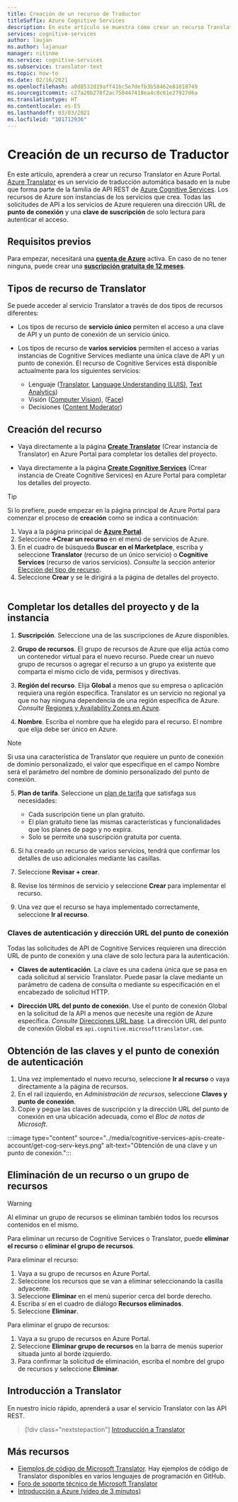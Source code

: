 ```yaml
---
title: Creación de un recurso de Traductor
titleSuffix: Azure Cognitive Services
description: En este artículo se muestra cómo crear un recurso Translator de Azure Cognitive Services y obtener una clave de suscripción y una dirección URL de punto de conexión.
services: cognitive-services
author: laujan
ms.author: lajanuar
manager: nitinme
ms.service: cognitive-services
ms.subservice: translator-text
ms.topic: how-to
ms.date: 02/16/2021
ms.openlocfilehash: a0d8532d19aff41bc5e7defb3b58462e81018749
ms.sourcegitcommit: c27a20b278f2ac758447418ea4c8c61e27927d6a
ms.translationtype: HT
ms.contentlocale: es-ES
ms.lasthandoff: 03/03/2021
ms.locfileid: "101712936"
---
```

# <a name="create-a-translator-resource"></a>Creación de un recurso de Traductor

En este artículo, aprenderá a crear un recurso Translator en Azure Portal. [Azure Translator](translator-info-overview.md) es un servicio de traducción automática basado en la nube que forma parte de la familia de API REST de [Azure Cognitive Services](../what-are-cognitive-services.md). Los recursos de Azure son instancias de los servicios que crea. Todas las solicitudes de API a los servicios de Azure requieren una dirección URL de **punto de conexión** y una **clave de suscripción** de solo lectura para autenticar el acceso.

## <a name="prerequisites"></a>Requisitos previos

Para empezar, necesitará una [**cuenta de Azure**](https://azure.microsoft.com/free/cognitive-services/) activa.  En caso de no tener ninguna, puede crear una [**suscripción gratuita de 12 meses**](https://azure.microsoft.com/free/).

## <a name="translator-resource-types"></a>Tipos de recurso de Translator

Se puede acceder al servicio Translator a través de dos tipos de recursos diferentes:

* Los tipos de recurso de **servicio único** permiten el acceso a una clave de API y un punto de conexión de un servicio único.  

* Los tipos de recurso de **varios servicios** permiten el acceso a varias instancias de Cognitive Services mediante una única clave de API y un punto de conexión. El recurso de Cognitive Services está disponible actualmente para los siguientes servicios:
  * Lenguaje ([Translator](../translator/translator-info-overview.md), [Language Understanding (LUIS)](../luis/what-is-luis.md), [Text Analytics](../text-analytics/overview.md))  
  * Visión ([Computer Vision](../computer-vision/overview.md)), ([Face](../face/overview.md))  
  * Decisiones ([Content Moderator](../content-moderator/overview.md))  

## <a name="create-your-resource"></a>Creación del recurso

* Vaya directamente a la página [**Create Translator**](https://ms.portal.azure.com/#create/Microsoft.CognitiveServicesTextTranslation) (Crear instancia de Translator) en Azure Portal para completar los detalles del proyecto.

* Vaya directamente a la página [**Create Cognitive Services**](https://ms.portal.azure.com/#create/Microsoft.CognitiveServicesAllInOne) (Crear instancia de Create Cognitive Services) en Azure Portal para completar los detalles del proyecto.

>[!TIP]
>Si lo prefiere, puede empezar en la página principal de Azure Portal para comenzar el proceso de **creación** como se indica a continuación:
>
> 1. Vaya a la página principal de [**Azure Portal**](https://ms.portal.azure.com/#home).
> 1. Seleccione ➕**Crear un recurso** en el menú de servicios de Azure.
>1. En el cuadro de búsqueda **Buscar en el Marketplace**, escriba y seleccione **Translator** (recurso de un único servicio) o **Cognitive Services** (recurso de varios servicios).  *Consulte* la sección anterior [Elección del tipo de recurso](#create-your-resource).
> 1. Seleccione **Crear** y se le dirigirá a la página de detalles del proyecto.
><br/><br/>

## <a name="complete-your-project-and-instance-details"></a>Completar los detalles del proyecto y de la instancia

1. **Suscripción**. Seleccione una de las suscripciones de Azure disponibles.

1. **Grupo de recursos**. El grupo de recursos de Azure que elija actúa como un contenedor virtual para el nuevo recurso. Puede crear un nuevo grupo de recursos o agregar el recurso a un grupo ya existente que comparta el mismo ciclo de vida, permisos y directivas.

1. **Región del recurso**. Elija **Global** a menos que su empresa o aplicación requiera una región específica. Translator es un servicio no regional ya que no hay ninguna dependencia de una región específica de Azure. *Consulte* [Regiones y Availability Zones en Azure](../../availability-zones/az-overview.md).

1. **Nombre**. Escriba el nombre que ha elegido para el recurso. El nombre que elija debe ser único en Azure.

> [!NOTE]
> Si usa una característica de Translator que requiere un punto de conexión de dominio personalizado, el valor que especifique en el campo Nombre será el parámetro del nombre de dominio personalizado del punto de conexión.

5. **Plan de tarifa**. Seleccione un [plan de tarifa](https://azure.microsoft.com/pricing/details/cognitive-services/translator) que satisfaga sus necesidades:

   * Cada suscripción tiene un plan gratuito.
   * El plan gratuito tiene las mismas características y funcionalidades que los planes de pago y no expira.
   * Solo se permite una suscripción gratuita por cuenta.</li></ul>

1. Si ha creado un recurso de varios servicios, tendrá que confirmar los detalles de uso adicionales mediante las casillas.

1. Seleccione **Revisar + crear**.

1. Revise los términos de servicio y seleccione **Crear** para implementar el recurso.

1. Una vez que el recurso se haya implementado correctamente, seleccione **Ir al recurso**.

### <a name="authentication-keys-and-endpoint-url"></a>Claves de autenticación y dirección URL del punto de conexión

Todas las solicitudes de API de Cognitive Services requieren una dirección URL de punto de conexión y una clave de solo lectura para la autenticación.

* **Claves de autenticación**. La clave es una cadena única que se pasa en cada solicitud al servicio Translator. Puede pasar la clave mediante un parámetro de cadena de consulta o mediante su especificación en el encabezado de solicitud HTTP.

* **Dirección URL del punto de conexión**. Use el punto de conexión Global en la solicitud de la API a menos que necesite una región de Azure específica. *Consulte* [Direcciones URL base](reference/v3-0-reference.md#base-urls). La dirección URL del punto de conexión Global es `api.cognitive.microsofttranslator.com`.

## <a name="get-your-authentication-keys-and-endpoint"></a>Obtención de las claves y el punto de conexión de autenticación

1. Una vez implementado el nuevo recurso, seleccione **Ir al recurso** o vaya directamente a la página de recursos.
1. En el raíl izquierdo, en *Administración de recursos*, seleccione **Claves y punto de conexión**.
1. Copie y pegue las claves de suscripción y la dirección URL del punto de conexión en una ubicación adecuada, como el *Bloc de notas de Microsoft*.

:::image type="content" source="../media/cognitive-services-apis-create-account/get-cog-serv-keys.png" alt-text="Obtención de una clave y un punto de conexión.":::

## <a name="how-to-delete-a--resource-or-resource-group"></a>Eliminación de un recurso o un grupo de recursos

> [!Warning]
> Al eliminar un grupo de recursos se eliminan también todos los recursos contenidos en el mismo.

Para eliminar un recurso de Cognitive Services o Translator, puede **eliminar el recurso** o **eliminar el grupo de recursos**.

Para eliminar el recurso:

1. Vaya a su grupo de recursos en Azure Portal.
1. Seleccione los recursos que se van a eliminar seleccionando la casilla adyacente.
1. Seleccione **Eliminar** en el menú superior cerca del borde derecho.
1. Escriba *sí* en el cuadro de diálogo **Recursos eliminados**.
1. Seleccione **Eliminar**.

Para eliminar el grupo de recursos:

1. Vaya a su grupo de recursos en Azure Portal.
1. Seleccione **Eliminar grupo de recursos** en la barra de menús superior situada junto al borde izquierdo.
1. Para confirmar la solicitud de eliminación, escriba el nombre del grupo de recursos y seleccione **Eliminar**.

## <a name="how-to-get-started-with-translator"></a>Introducción a Translator

En nuestro inicio rápido, aprenderá a usar el servicio Translator con las API REST.

> [!div class="nextstepaction"]
> [Introducción a Translator](quickstart-translator.md)

## <a name="more-resources"></a>Más recursos

* [Ejemplos de código de Microsoft Translator](https://github.com/MicrosoftTranslator).  Hay ejemplos de código de Translator disponibles en varios lenguajes de programación en GitHub.
* [Foro de soporte técnico de Microsoft Translator](https://www.aka.ms/TranslatorForum)
* [Introducción a Azure (vídeo de 3 minutos)](https://azure.microsoft.com/get-started/?b=16.24)